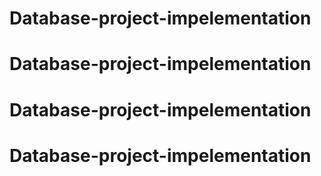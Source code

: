 # Database-project-impelementation
# Database-project-impelementation
# Database-project-impelementation
# Database-project-impelementation
